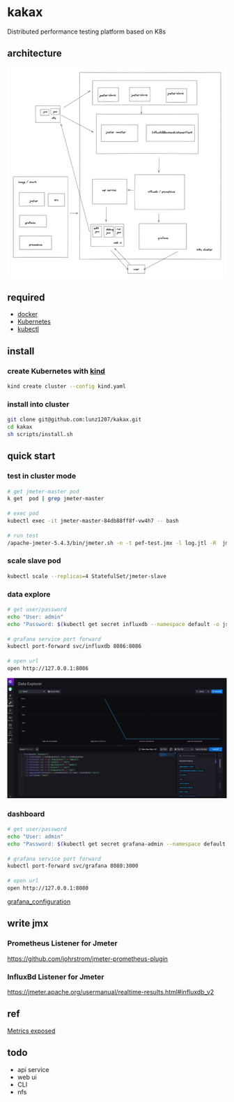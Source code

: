 # kakax

Distributed performance testing platform based on K8s

## architecture

![img.png](docs/images/architecture.jpg)

## required

- [docker](https://hub.docker.com/editions/community/docker-ce-desktop-mac)
- [Kubernetes](https://zh.wikipedia.org/zh-hans/Kubernetes)
- [kubectl](https://www.kubernetes.org.cn/installkubectl)

## install

### create Kubernetes with [kind](https://kind.sigs.k8s.io/docs/user/quick-start/#installation)

```bash
kind create cluster --config kind.yaml
```

### install into cluster

```bash
git clone git@github.com:lunz1207/kakax.git
cd kakax
sh scripts/install.sh 
```

## quick start

### test in cluster mode

```bash
# get jmeter-master pod
k get  pod | grep jmeter-master

# exec pod
kubectl exec -it jmeter-master-84db88ff8f-vw4h7 -- bash

# run test
/apache-jmeter-5.4.3/bin/jmeter.sh -n -t pef-test.jmx -l log.jtl -R  jmeter-slave-0.jmeter-slave.default.svc.cluster.local:1099
```

### scale slave pod

```bash
kubectl scale --replicas=4 StatefulSet/jmeter-slave
```

### data explore

```bash
# get user/password 
echo "User: admin"
echo "Password: $(kubectl get secret influxdb --namespace default -o jsonpath="{.data.admin-user-token}" | base64 --decode)"

# grafana service port forward
kubectl port-forward svc/influxdb 8086:8086

# open url
open http://127.0.0.1:8086
```

![img.png](docs/images/data-explore.jpg)

### dashboard

```bash
# get user/password 
echo "User: admin"
echo "Password: $(kubectl get secret grafana-admin --namespace default -o jsonpath="{.data.GF_SECURITY_ADMIN_PASSWORD}" | base64 --decode)"

# grafana service port forward
kubectl port-forward svc/grafana 8080:3000

# open url
open http://127.0.0.1:8080
```

[grafana_configuration](https://jmeter.apache.org/usermanual/realtime-results.html#grafana_configuration)

## write jmx

### Prometheus Listener for Jmeter

<https://github.com/johrstrom/jmeter-prometheus-plugin>

### InfluxBd Listener for Jmeter

<https://jmeter.apache.org/usermanual/realtime-results.html#influxdb_v2>

## ref

[Metrics exposed](https://jmeter.apache.org/usermanual/realtime-results.html#metrics)

## todo

- api service
- web ui
- CLI
- nfs
